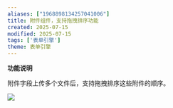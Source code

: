 ```yaml
---
aliases: ["1968898134257041006"]
title: 附件组件，支持拖拽排序功能 
created: 2025-07-15
modified: 2025-07-15
tags: ['表单引擎']
theme: 表单引擎
---
```


**功能说明**

附件字段上传多个文件后，支持拖拽排序这些附件的顺序。

![](a08cc32b38ff4433a1c0007b6aa75f76.jpg)